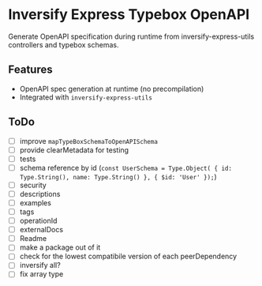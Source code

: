 # Inversify Express Typebox OpenAPI

Generate OpenAPI specification during runtime from inversify-express-utils controllers and typebox schemas.

## Features

- OpenAPI spec generation at runtime (no precompilation)
- Integrated with `inversify-express-utils`

## ToDo

- [ ] improve `mapTypeBoxSchemaToOpenAPISchema`
- [ ] provide clearMetadata for testing
- [ ] tests
- [ ] schema reference by id (`const UserSchema = Type.Object( { id: Type.String(), name: Type.String() }, { $id: 'User' });`)
- [ ] security
- [ ] descriptions
- [ ] examples
- [ ] tags
- [ ] operationId
- [ ] externalDocs
- [ ] Readme
- [ ] make a package out of it
- [ ] check for the lowest compatibile version of each peerDependency
- [ ] inversify all?
- [ ] fix array type

